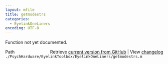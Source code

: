 ```yaml
---
layout: mfile
title: getmodestrs
categories:
  - EyelinkOneLiners
encoding: UTF-8
---
```


Function not yet documented.


<div class="code_header" style="text-align:right;">
  <span style="float:left;">Path&nbsp;&nbsp;</span> <span class="counter">Retrieve <a href=
  "https://raw.github.com/Psychtoolbox-3/Psychtoolbox-3/beta/./PsychHardware/EyelinkToolbox/EyelinkOneLiners/getmodestrs.m">current version from GitHub</a> | View <a href=
  "https://github.com/Psychtoolbox-3/Psychtoolbox-3/commits/beta/./PsychHardware/EyelinkToolbox/EyelinkOneLiners/getmodestrs.m">changelog</a></span>
</div>
<div class="code">
  <code>./PsychHardware/EyelinkToolbox/EyelinkOneLiners/getmodestrs.m</code>
</div>
